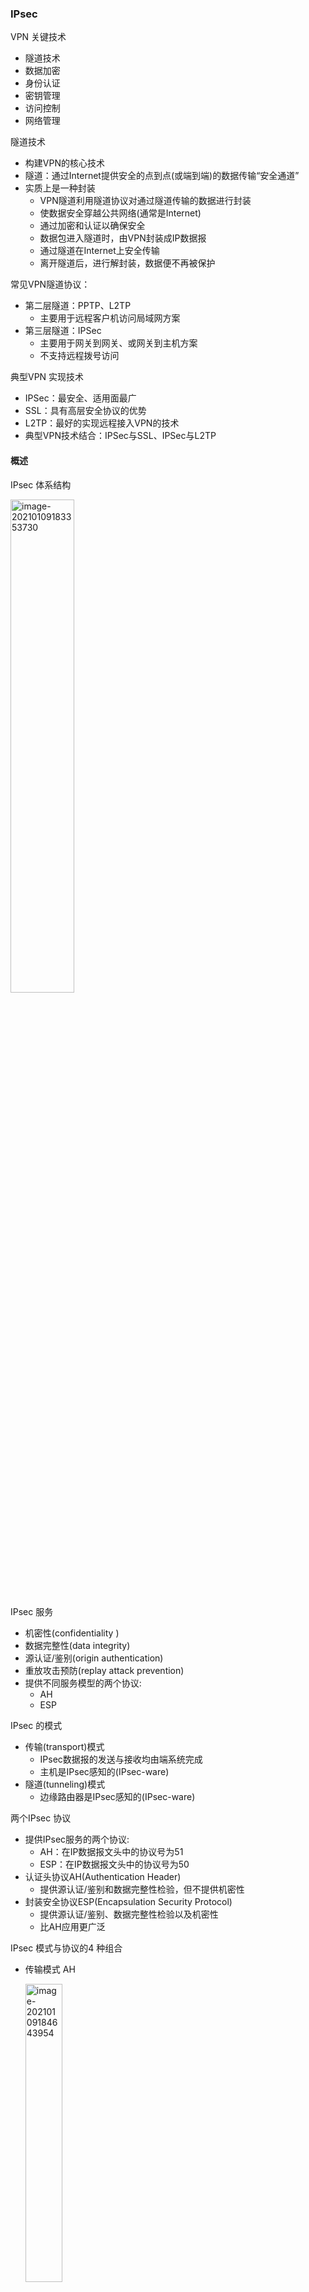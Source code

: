 ### IPsec 

VPN 关键技术

* 隧道技术
* 数据加密
* 身份认证
* 密钥管理
* 访问控制
* 网络管理



隧道技术

* 构建VPN的核心技术
* 隧道：通过Internet提供安全的点到点(或端到端)的数据传输“安全通道”
* 实质上是一种封装
  * VPN隧道利用隧道协议对通过隧道传输的数据进行封装
  * 使数据安全穿越公共网络(通常是Internet)
  * 通过加密和认证以确保安全
  * 数据包进入隧道时，由VPN封装成IP数据报
  * 通过隧道在Internet上安全传输
  * 离开隧道后，进行解封装，数据便不再被保护



常见VPN隧道协议：

* 第二层隧道：PPTP、L2TP
  * 主要用于远程客户机访问局域网方案
* 第三层隧道：IPSec
  * 主要用于网关到网关、或网关到主机方案
  * 不支持远程拨号访问



典型VPN 实现技术

* IPSec：最安全、适用面最广
* SSL：具有高层安全协议的优势
* L2TP：最好的实现远程接入VPN的技术
* 典型VPN技术结合：IPSec与SSL、IPSec与L2TP



#### 概述

IPsec 体系结构

<img src="https://img-blog.csdnimg.cn/20210112204806792.png?x-oss-process=image/watermark,type_ZmFuZ3poZW5naGVpdGk,shadow_10,text_aHR0cHM6Ly9ibG9nLmNzZG4ubmV0L3dlaXhpbl80MzkzNDYwNw==,size_16,color_FFFFFF,t_70" alt="image-20210109183353730"  width="45%"/>





IPsec 服务

* 机密性(confidentiality )
* 数据完整性(data integrity)
* 源认证/鉴别(origin authentication)
* 重放攻击预防(replay attack prevention)
* 提供不同服务模型的两个协议:
  * AH
  * ESP



IPsec 的模式

* 传输(transport)模式
  * IPsec数据报的发送与接收均由端系统完成
  * 主机是IPsec感知的(IPsec-ware)
* 隧道(tunneling)模式
  * 边缘路由器是IPsec感知的(IPsec-ware)



两个IPsec 协议

* 提供IPsec服务的两个协议:
  * AH：在IP数据报文头中的协议号为51
  * ESP：在IP数据报文头中的协议号为50
* 认证头协议AH(Authentication Header)
  * 提供源认证/鉴别和数据完整性检验，但不提供机密性
* 封装安全协议ESP(Encapsulation Security Protocol)
  * 提供源认证/鉴别、数据完整性检验以及机密性
  * 比AH应用更广泛



IPsec 模式与协议的4 种组合

* 传输模式 AH

  <img src="https://img-blog.csdnimg.cn/20210112204835488.png?x-oss-process=image/watermark,type_ZmFuZ3poZW5naGVpdGk,shadow_10,text_aHR0cHM6Ly9ibG9nLmNzZG4ubmV0L3dlaXhpbl80MzkzNDYwNw==,size_16,color_FFFFFF,t_70" alt="image-20210109184643954"  width="35%"/>

* 传输模式 ESP

  <img src="https://img-blog.csdnimg.cn/20210112204856977.png?x-oss-process=image/watermark,type_ZmFuZ3poZW5naGVpdGk,shadow_10,text_aHR0cHM6Ly9ibG9nLmNzZG4ubmV0L3dlaXhpbl80MzkzNDYwNw==,size_16,color_FFFFFF,t_70" alt="image-20210109184755353"  width="50%" />

* 隧道模式 AH

  <img src="https://img-blog.csdnimg.cn/20210112204941880.png?x-oss-process=image/watermark,type_ZmFuZ3poZW5naGVpdGk,shadow_10,text_aHR0cHM6Ly9ibG9nLmNzZG4ubmV0L3dlaXhpbl80MzkzNDYwNw==,size_16,color_FFFFFF,t_70" alt="image-20210109184708316"  width="40%" />

* 隧道模式 ESP（最普遍、最重要）

  <img src="https://img-blog.csdnimg.cn/20210112205018267.png?x-oss-process=image/watermark,type_ZmFuZ3poZW5naGVpdGk,shadow_10,text_aHR0cHM6Ly9ibG9nLmNzZG4ubmV0L3dlaXhpbl80MzkzNDYwNw==,size_16,color_FFFFFF,t_70" alt="image-20210109184817111"  width="40%" />

    * ESP尾部：填充以便应用分组密码



所有组合的都有的核心属性

* 认证字段，基于共享的秘密MAC密钥

* SPI，接收实体基于此知道该做什么
* 序列号，抵抗重放攻击
  * 对于新SA，发送方初始化序列号为0
  * 每次通过SA发送数据报:
    * 发送方增加序列号计数器（加1）
    * 将计数器值置于序列号字段
  * 目的：
    * 预防嗅探与回放分组攻击
    * 接收重复的、已认证的IP分组，会破坏正常服务
  * 方法：
    * 接收方检验分组重复
    * 无需记录所有已接收分组；而是利用一个窗口



小结

* IPsec 的传输模式

  <img src="https://img-blog.csdnimg.cn/20210112204644865.png?x-oss-process=image/watermark,type_ZmFuZ3poZW5naGVpdGk,shadow_10,text_aHR0cHM6Ly9ibG9nLmNzZG4ubmV0L3dlaXhpbl80MzkzNDYwNw==,size_16,color_FFFFFF,t_70" alt="image-20210109184924612"  width="40%" />

* IPsec 的隧道模式

  <img src="https://img-blog.csdnimg.cn/20210112204710953.png?x-oss-process=image/watermark,type_ZmFuZ3poZW5naGVpdGk,shadow_10,text_aHR0cHM6Ly9ibG9nLmNzZG4ubmV0L3dlaXhpbl80MzkzNDYwNw==,size_16,color_FFFFFF,t_70" alt="image-20210109184950842"  width="40%" />






#### 安全关联

安全关联(SA)

* 发送数据前，从发送实体到接收实体之间需要建立安全关联SA (security association)
  * **SA是单工的: 单向**
* 发送实体与接收实体均需维护SA的状态信息
  * 回顾: TCP连接的端点也需要维护状态信息
  * IP是无连接的；IPsec是面向连接的！



安全关联主要参数：

* 安全参数索引(SPI)：32位SA唯一标识(ID)
* 加密密钥、认证密钥
* 密码算法标识
* 序列号(32位) ：抗重放攻击
* 抗重播窗口：接收方使用滑动窗口检测恶意主机重放数据报
* 生存周期：规定SA的有效使用周期
* 运行模式：传输模式或隧道模式
* IPSec隧道源、目的地址



安全策略数据库(SPD)

* Security Policy Database (SPD)
* 安全策略(SP)：定义了对什么样的数据流实施什么样的安全处理
  * 应用IPSec、绕过、丢弃
* 安全策略组成了SPD，每个记录就是一条SP
  * 提取关键信息填充到一个称为“选择符”的结构
  * 包括目标IP、源IP、传输层协议、源和目标端口等
  * 利用选择符去搜索SPD，检索匹配的SP
* 安全处理需要的参数存储在SP指向的SA结构



安全关联数据库(SAD)

* IPsec端点将SA状态保存在安全关联数据库SAD (security association database)中
  * 在处理IPsec数据报时，定位这些信息
* 对于n个销售人员，1个分支机构的VPN，总部的路由器R1的SAD中存储 2 + 2n 条 SAs
* 当发送IPsec数据报时，R1访问SAD，确定如何处理数据报
* 当IPsec数据报到达R2
  * R2检验IPsec数据报中的SPI
  * 利用SPI检索SAD
  * 处理数据报





#### 处理过程

* 隧道模式 ESP

  <img src="https://img-blog.csdnimg.cn/20210112204741536.png?x-oss-process=image/watermark,type_ZmFuZ3poZW5naGVpdGk,shadow_10,text_aHR0cHM6Ly9ibG9nLmNzZG4ubmV0L3dlaXhpbl80MzkzNDYwNw==,size_16,color_FFFFFF,t_70" alt="image-20210109185203969"  width="40%" />





R1:  将原IP 数据报转换为 IPsec 数据报

* 检索SPD，确定处理策略
* 检索SAD，确定SA
* 在原IP数据报(包括原IP首部域！)后面附加“ESP尾部”.
* 利用SA定义的算法与密钥，加密上述结果.
* 在加密结果前面附加“ESP头”，创建“enchilada”.
* 针对整个enchilada，利用SA定义的算法与密钥，创建报文认证码MAC；
* 在enchilada后面附加MAC，构成载荷(新IP数据报载荷)；
* 构造全新的IP头，包含所有经典的IPv4首部字段；
* 将新IP头附加在载荷的前面



R2:  解封 IPsec

* 从原始IP数据报中提取选择符，并搜索SPD，确定处理策略
* 丢弃或转入系统IP协议栈进行后继处理
* 判断是否为IPsec数据报
* 从头部提取\<SPI>，并检索SAD
* 若找不到SA，则触发IKE或丢弃包；
* 若找到，则根据SA解封数据报，得到原始IP数据报
